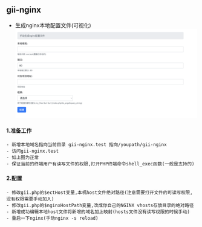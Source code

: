 ## gii-nginx

- 生成nginx本地配置文件(可视化)
  ![](./1421646100621_.pic.jpg)

#### 1.准备工作

    - 新增本地域名指向当前目录 gii-nginx.test 指向/youpath/gii-nginx
    - 访问gii-nginx.test
    - 如上图为正常
    - 保证当前的终端用户有读写文件的权限,打开PHP终端命令shell_exec函数(一般是支持的)

#### 2.配置
    - 修改gii.php的$ectHost变量,本机host文件绝对路径(注意需要打开文件的可读写权限,没有权限需要手动加入)
    - 修改gii.php的$nginxHostPath变量,改成你自己的NGINX vhosts存放目录的绝对路径
    - 新增成功编辑本地host文件将新增的域名加上映射(hosts文件没有读写权限的时候手动)
    - 重启一下nginx(手动nginx -s reload)
